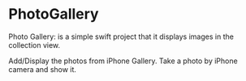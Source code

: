 # PhotoGallery
Photo Gallery: is a simple swift project that it displays images in the collection view.

Add/Display the photos from iPhone Gallery.
Take a photo by iPhone camera and show it.
